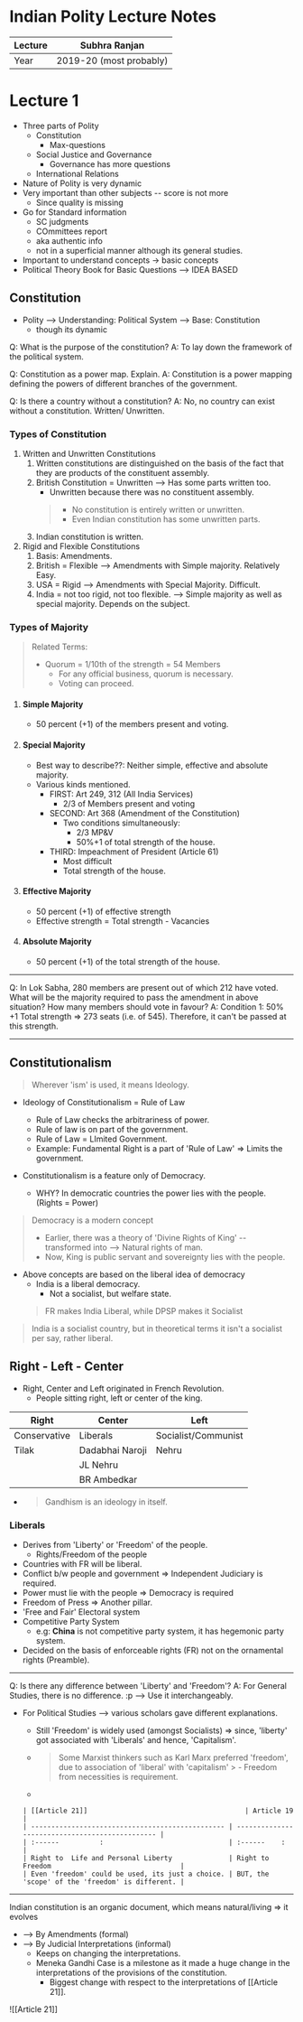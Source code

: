 # Indian Polity Lecture Notes

| Lecture | Subhra Ranjan           |
| ------- | ----------------------- |
| Year    | 2019-20 (most probably) |

# Lecture 1

*   Three parts of Polity
    *   Constitution
        *   Max-questions
    *   Social Justice and Governance
        *   Governance has more questions
    *   International Relations
*   Nature of Polity is very dynamic
*   Very important than other subjects -- score is not more
    *   Since quality is missing
*   Go for Standard information
    *   SC judgments
    *   COmmittees report
    *   aka authentic info
    *   not in a superficial manner although its general studies.
*   Important to understand concepts -> basic concepts
*   Political Theory Book for Basic Questions --> IDEA BASED

## Constitution

*   Polity --> Understanding: Political System --> Base: Constitution
    *   though its dynamic

Q: What is the purpose of the constitution?
A: To lay down the framework of the political system.

Q: Constitution as a power map. Explain.
A: Constitution is a power mapping defining the powers of different branches of the government.

Q: Is there a country without a constitution?
A: No, no country can exist without a constitution. Written/ Unwritten.

### Types of Constitution

1.  Written and Unwritten Constitutions
    1.  Written constitutions are distinguished on the basis of the fact that they are products of the constituent assembly.
    2.  British Constitution = Unwritten --> Has some parts written too.
        *   Unwritten because there was no constituent assembly.
        > *   No constitution is entirely written or unwritten.
        > *   Even Indian constitution has some unwritten parts.
    3.  Indian constitution is written.
2.  Rigid and Flexible Constitutions
    1.  Basis: Amendments.
    2.  British = Flexible --> Amendments with Simple majority. Relatively Easy.
    3.  USA = Rigid --> Amendments with Special Majority. Difficult.
    4.  India = not too rigid, not too flexible. --> Simple majority as well as special majority. Depends on the subject.

### Types of Majority

> Related Terms:
>
> *   Quorum = 1/10th of the strength = 54 Members
>     *   For any official business, quorum is necessary.
>     *   Voting can proceed.

1.  #### Simple Majority
    *   50 percent (+1) of the members present and voting.
2.  #### Special Majority
    *   Best way to describe??: Neither simple, effective and absolute majority.
    *   Various kinds mentioned.
        *   FIRST:  Art 249, 312 (All India Services)
            *   2/3 of Members present and voting
        *   SECOND: Art 368 (Amendment of the Constitution)
            *   Two conditions simultaneously:
                *   2/3 MP&V
                *   50%+1 of total strength of the house.
        *   THIRD: Impeachment of President (Article 61)
            *   Most difficult
            *   Total strength of the house.
3.  #### Effective Majority
    *   50 percent (+1) of effective strength
    *   Effective strength = Total strength - Vacancies
4.  #### Absolute Majority
    *   50 percent (+1) of the total strength of the house.

***

Q: In Lok Sabha, 280 members are present out of which 212 have voted. What will be the majority required to pass the amendment in above situation? How many members should vote in favour?
A: Condition 1: 50% +1 Total strength => 273 seats (i.e. of 545).
Therefore, it can't be passed at this strength.

***

## Constitutionalism

> Wherever 'ism' is used, it means Ideology.

*   Ideology of Constitutionalism = Rule of Law
    *   Rule of Law checks the arbitrariness of power.
    *   Rule of law is on part of the government.
    *   Rule of Law = LImited Government.
    *   Example: Fundamental Right is a part of 'Rule of Law' => Limits the government.

*   Constitutionalism is a feature only of Democracy.
    *   WHY? In democratic countries the power lies with the people. (Rights = Power)

> Democracy is a modern concept
>
> *   Earlier, there was a theory of 'Divine Rights of King' -- transformed into --> Natural rights of man.
> *   Now, King is public servant and sovereignty lies with the people.

*   Above concepts are based on the liberal idea of democracy
    *   India is a liberal democracy.
        *   Not a socialist, but welfare state.
	 > FR makes India Liberal, while DPSP makes it Socialist

> India is a socialist country, but in theoretical terms it isn't a socialist per say, rather liberal.

## Right - Left - Center

*   Right, Center and Left originated in French Revolution.
    *   People sitting right, left or center of the king.

| Right        | Center          | Left                |
| ------------ | --------------- | ------------------- |
| Conservative | Liberals        | Socialist/Communist |
| Tilak        | Dadabhai Naroji | Nehru               |
|              | JL Nehru        |                     |
|              | BR Ambedkar     |                     |

*   > Gandhism is an ideology in itself.

### Liberals

*   Derives from 'Liberty' or 'Freedom' of the people.
    *   Rights/Freedom of the people
*   Countries with FR will be liberal.
*   Conflict b/w people and government => Independent Judiciary is required.
*   Power must lie with the people => Democracy is required
*   Freedom of Press => Another pillar.
*   'Free and Fair' Electoral system
*   Competitive Party System
    *   e.g: **China** is not competitive party system, it has hegemonic party system.
*   Decided on the basis of enforceable rights (FR) not on the ornamental rights (Preamble).

***

Q: Is there any difference between 'Liberty' and 'Freedom'?
A: For General Studies, there is no difference. :p --> Use it interchangeably.
*   For Political Studies --> various scholars gave different explanations.
    *   Still 'Freedom' is widely used (amongst Socialists) =>  since, 'liberty' got associated with  'Liberals' and hence, 'Capitalism'.
    *   > Some Marxist thinkers such as Karl Marx preferred 'freedom', due to association of 'liberal' with 'capitalism'
    		> - Freedom from necessities is requirement.
    *  
    
	    | [[Article 21]]                                       | Article 19                                      |
	    | ------------------------------------------------ | ----------------------------------------------- |
	    | :------          :                               | :------    :                                    |
	    | Right to  Life and Personal Liberty              | Right to Freedom                                |
	    | Even 'freedom' could be used, its just a choice. | BUT, the 'scope' of the 'freedom' is different. |
	
  ---
  Indian constitution is an organic document, which means natural/living => it evolves 
  - --> By Amendments (formal)
  - --> By Judicial Interpretations (informal)
	  - Keeps on changing the interpretations.
	  - Meneka Gandhi Case is a milestone as it made a huge change in the interpretations of the provisions of the constitution.
		  - Biggest change with respect to the interpretations of [[Article 21]].

![[Article 21]]
	 
	 
